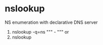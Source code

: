 # nslookup
NS enumeration with declarative DNS server
1. nslookup -q=ns "<domain>""  - "<DNS server>""
or
2. nslookup
